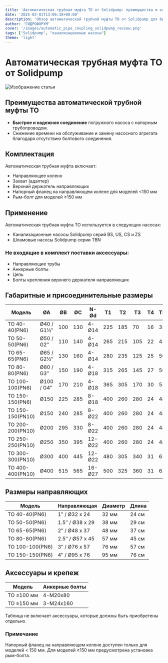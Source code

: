 ```yaml
---
title: 'Автоматическая трубная муфта ТО от Solidpump: преимущества и характеристики'
date: '2025-03-01T13:06:38+08:00'
description: 'Обзор автоматической трубной муфты ТО от Solidpump для быстрого соединения погружных насосов с напорным трубопроводом.'
author: 'ГИДРОФОРУМ'
cover: '/images/automatic_pipe_coupling_solidpump_review.png'
tags: ["Solidpump", "канализационные насосы"]
theme: 'light'
---
```


# Автоматическая трубная муфта ТО от Solidpump

![Изображение статьи](/images/automatic_pipe_coupling_solidpump_review.png)

## Преимущества автоматической трубной муфты ТО

- **Быстрое и надежное соединение** погружного насоса с напорным трубопроводом.
- Снижение времени на обслуживание и замену насосного агрегата благодаря отсутствию болтового соединения.

## Комплектация

Автоматическая трубная муфта включает:

- Направляющее колено
- Захват (адаптер)
- Верхний держатель направляющих
- Напорный фланец на направляющем колене для моделей <150 мм
- Рым-болт для моделей ≥150 мм

## Применение

Автоматическая трубная муфта ТО используется в следующих насосах:

- Канализационные насосы Solidpump серий BS, US, CS и ZS
- Шламовые насосы Solidpump серии TBN

### Не входящие в комплект поставки аксессуары:
- Направляющие трубы
- Анкерные болты
- Цепь
- Болты крепления верхнего держателя направляющих

## Габаритные и присоединительные размеры

| Модель            | ØA          | ØB | ØC  | N-Ød     | T1   | T2    | T3  | T4  | T5  | T6   | T7   | T8  | T9  | K1  | K2  | S      | h1  | h2   | h3   | h4   |
|-------------------|-------------|----|-----|----------|------|-------|-----|-----|-----|------|------|-----|-----|-----|-----|--------|-----|------|------|------|
| ТО 40-40(PN6)     | Ø40 / G1½″  | 100| 130 | 4-Ø14    | 225  | 185   | 70  | 16  | 35  | 110  | 173  | 22  | 64  | 65  | 106  | 48     | 150 | 115  | 195  | 219  |
| ТО 50-50(PN6)     | Ø50 / G2″   | 110| 140 | 4-Ø14    | 265  | 215   | 105 | 22  | 42  | 200  | 215  | 15  | 67  | 163  | 135  | 65     | 25  | 160  | 250  | 276  |
| ТО 65-65(PN6)     | Ø65 / G2½″  | 130| 160 | 4-Ø14    | 280  | 235   | 125 | 25  | 50  | 230  | 235  | 20  | 70  | 190  | 155  | 90     | 25  | 170  | 265  | 291  |
| ТО 80-80(PN6)     | Ø80 / G3″   | 150| 190 | 4-Ø18    | 315  | 265   | 145 | 27  | 50  | 255  | 230  | 35  | 78  | 215  | 155  | 79     | 25  | 185  | 305  | 335  |
| ТО 100-100(PN6)   | Ø100 / G4″  | 170| 210 | 4-Ø18    | 365  | 305   | 170 | 30  | 55  | 293  | 262  | 34  | 95  | 265  | 176  | 97     | 23  | 225  | 350  | 381  |
| ТО 150-150(PN6)   | Ø150        | 225| 285 | 8-Ø18    | 400  | 260   | 280 | 24  | 48  | 360  | 410  | 90  | 95  | 285  | 300  | 195    | -   | 390  | 300  | 480  |
| ТО 150-150(PN10)  | Ø150        | 240| 285 | 8-Ø22    | 400  | 260   | 280 | 24  | 48  | 360  | 410  | 90  | 95  | 285  | 300  | 195    | -   | 390  | 300  | 480  |
| ТО 200-200(PN10)  | Ø200        | 295| 330 | 8-Ø22    | 400  | 260   | 280 | 24  | 48  | 400  | 445  | 103 | 95  | 298  | 350  | 230    | -   | 440  | 325  | 555  |
| ТО 250-250(PN10)  | Ø250        | 350| 395 | 12-Ø22   | 400  | 260   | 280 | 24  | 48  | 455  | 555  | 101 | 95  | 360  | 430  | 301    | -   | 495  | 350  | 665  |
| ТО 300-300(PN10)  | Ø300        | 400| 445 | 12-Ø22   | 480  | 305   | 340 | 31  | 62  | 550  | 570  | 66  | 111 | 410  | 410  | 284    | -   | 570  | 405  | 730  |
| ТО 400-400(PN10)  | Ø400        | 515| 565 | 16-Ø27   | 500  | 325   | 360 | 31  | 62  | 620  | 665  | 84  | 113 | 490  | 510  | 362    | -   | 780  | 560  | 960  |

## Размеры направляющих

| Модель            | Направляющая       | Диаметр | Длина     |
|-------------------|--------------------|----------|-----------|
| ТО 40-40(PN6)     | 1″ / Ø32 х 24      | 32 мм    | 24 см     |
| ТО 50-50(PN6)     | 1.5″ / Ø38 х 29    | 38 мм    | 29 см     |
| ТО 65-65(PN6)     | 2″ / Ø48 х 37      | 48 мм    | 37 см     |
| ТО 80-80(PN6)     | 2.5″ / Ø57 х 45    | 57 мм    | 45 см     |
| ТО 100-100(PN6)   | 3″ / Ø76 х 57      | 76 мм    | 57 см     |
| ТО 150-150(PN6)   | 4″ / Ø95 х 76      | 95 мм    | 76 см     |

## Аксессуары и крепеж

| Модель            | Анкерные болты         |
|-------------------|------------------------|
| ТО ≤100 мм        | 4-М20х80               |
| ТО ≥150 мм        | 3-М24х160              |

Таблица не включает аксессуары, которые должны быть приобретены отдельно.

### Примечание
Напорный фланец на направляющем колене доступен только для моделей < 150 мм. Для моделей ≥150 мм предусмотрена установка рым-болта.